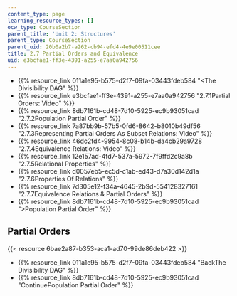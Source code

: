 ```yaml
---
content_type: page
learning_resource_types: []
ocw_type: CourseSection
parent_title: 'Unit 2: Structures'
parent_type: CourseSection
parent_uid: 20b0a2b7-a262-cb94-efd4-4e9e00511cee
title: 2.7 Partial Orders and Equivalence
uid: e3bcfae1-ff3e-4391-a255-e7aa0a942756
---
```


*   {{% resource_link 011a1e95-b575-d2f7-09fa-03443fdeb584 "\<The Divisibility DAG" %}}
*   {{% resource_link e3bcfae1-ff3e-4391-a255-e7aa0a942756 "2.7.1Partial Orders: Video" %}}
*   {{% resource_link 8db7161b-cd48-7d10-5925-ec9b93051cad "2.7.2Population Partial Order" %}}
*   {{% resource_link 7a87bb9b-57b5-0fd6-8642-b8010b49df56 "2.7.3Representing Partial Orders As Subset Relations: Video" %}}
*   {{% resource_link 46dc2fd4-9954-8c08-b14b-da4cb29a9728 "2.7.4Equivalence Relations: Video" %}}
*   {{% resource_link 12e157ad-4fd7-537a-5972-7f9ffd2c9a8b "2.7.5Relational Properties" %}}
*   {{% resource_link d0057eb5-ec5d-c1ab-ed43-d7a30d142d1a "2.7.6Properties Of Relations" %}}
*   {{% resource_link 7d305e12-f34a-4645-2b9d-554128327161 "2.7.7Equivalence Relations & Partial Orders" %}}
*   {{% resource_link 8db7161b-cd48-7d10-5925-ec9b93051cad "\>Population Partial Order" %}}

Partial Orders
--------------

{{< resource 6bae2a87-b353-aca1-ad70-99de86deb422 >}}

*   {{% resource_link 011a1e95-b575-d2f7-09fa-03443fdeb584 "BackThe Divisibility DAG" %}}
*   {{% resource_link 8db7161b-cd48-7d10-5925-ec9b93051cad "ContinuePopulation Partial Order" %}}
